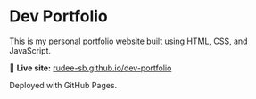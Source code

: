 # Dev Portfolio

This is my personal portfolio website built using HTML, CSS, and JavaScript.

🔗 **Live site:** [rudee-sb.github.io/dev-portfolio](https://rudee-sb.github.io/dev-portfolio)

Deployed with GitHub Pages.
